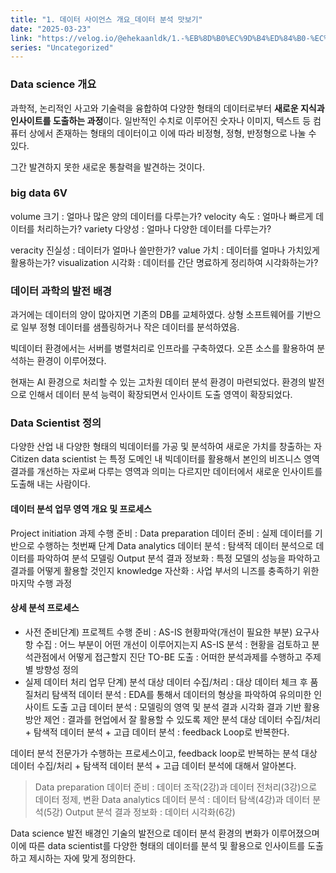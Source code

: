 ```yaml
---
title: "1. 데이터 사이언스 개요_데이터 분석 맛보기"
date: "2025-03-23"
link: "https://velog.io/@ehekaanldk/1.-%EB%8D%B0%EC%9D%B4%ED%84%B0-%EC%82%AC%EC%9D%B4%EC%96%B8%EC%8A%A4-%EA%B0%9C%EC%9A%94%EB%8D%B0%EC%9D%B4%ED%84%B0-%EB%B6%84%EC%84%9D-%EB%A7%9B%EB%B3%B4%EA%B8%B0"
series: "Uncategorized"
---
```


<h3 id="data-science-개요">Data science 개요</h3>
<p>과학적, 논리적인 사고와 기술력을 융합하여 다양한 형태의 데이터로부터 <strong>새로운 지식과 인사이트를 도출하는 과정</strong>이다. 일반적인 수치로 이루어진 숫자나 이미지, 텍스트 등 컴퓨터 상에서 존재하는 형태의 데이터이고 이에 따라 비정형, 정형, 반정형으로 나눌 수 있다. </p>
<p>그간 발견하지 못한 새로운 통찰력을 발견하는 것이다. </p>
<h3 id="big-data-6v">big data 6V</h3>
<p>volume 크기 : 얼마나 많은 양의 데이터를 다루는가?
velocity 속도 : 얼마나 빠르게 데이터를 처리하는가?
variety 다양성 : 얼마나 다양한 데이터를 다루는가? </p>
<p>veracity 진실성 : 데이터가 얼마나 쓸만한가?
value 가치 : 데이터를 얼마나 가치있게 활용하는가?
visualization 시각화 : 데이터를 간단 명료하게 정리하여 시각화하는가?</p>
<h3 id="데이터-과학의-발전-배경">데이터 과학의 발전 배경</h3>
<p>과거에는 데이터의 양이 많아지면 기존의 DB를 교체하였다. 상형 소프트웨어를 기반으로 일부 정형 데이터를 샘플링하거나 작은 데이터를 분석하였음.</p>
<p>빅데이터 환경에서는 서버를 병렬처리로 인프라를 구축하였다. 오픈 소스를 활용하여 분석하는 환경이 이루어졌다. </p>
<p>현재는 AI 환경으로 처리할 수 있는 고차원 데이터 분석 환경이 마련되었다. 환경의 발전으로 인해서 데이터 분석 능력이 확장되면서 인사이트 도출 영역이 확장되었다. </p>
<h3 id="data-scientist-정의">Data Scientist 정의</h3>
<p>다양한 산업 내 다양한 형태의 빅데이터를 가공 및 분석하여 새로운 가치를 창출하는 자
Citizen data scientist 는 특정 도메인 내 빅데이터를 활용해서 본인의 비즈니스 영역 결과를 개선하는 자로써 다루는 영역과 의미는 다르지만 데이터에서 새로운 인사이트를 도출해 내는 사람이다. </p>
<h4 id="데이터-분석-업무-영역-개요-및-프로세스">데이터 분석 업무 영역 개요 및 프로세스</h4>
<p>Project initiation 과제 수행 준비 : 
Data preparation 데이터 준비 : 실제 데이터를 기반으로 수행하는 첫번째 단계
Data analytics 데이터 분석 : 탐색적 데이터 분석으로 데이터를 파악하여 분석 모델링
Output 분석 결과 정보화 : 특정 모델의 성능을 파악하고 결과를 어떻게 활용할 것인지
knowledge 자산화 : 사업 부서의 니즈를 충족하기 위한 마지막 수행 과정</p>
<h4 id="상세-분석-프로세스">상세 분석 프로세스</h4>
<ul>
<li>사전 준비단계)
프로젝트 수행 준비 : AS-IS 현황파악(개선이 필요한 부분)
요구사항 수집 : 어느 부분이 어떤 개선이 이루어지는지
AS-IS 분석 : 현황을 검토하고 분석관점에서 어떻게 접근할지 진단
TO-BE 도출 : 어떠한 분석과제를 수행하고 주제별 방향성 정의</li>
<li>실제 데이터 처리 업무 단계)
분석 대상 데이터 수집/처리 : 대상 데이터 체크 후 품질처리
탐색적 데이터 분석 : EDA를 통해서 데이터의 형상을 파악하여 유의미한 인사이트 도출
고급 데이터 분석 : 모델링의 영역 및 분석 결과 시각화
결과 기반 활용 방안 제언 : 결과를 현업에서 잘 활용할 수 있도록 제안
분석 대상 데이터 수집/처리 + 탐색적 데이터 분석 + 고급 데이터 분석 : feedback Loop로 반복한다. </li>
</ul>
<p>데이터 분석 전문가가 수행하는 프로세스이고, feedback loop로 반복하는 분석 대상 데이터 수집/처리 + 탐색적 데이터 분석 + 고급 데이터 분석에 대해서 알아본다. </p>
<blockquote>
<p>Data preparation 데이터 준비 : 데이터 조작(2강)과 데이터 전처리(3강)으로 데이터 정제, 변환
Data analytics 데이터 분석 : 데이터 탐색(4강)과 데이터 분석(5강)
Output 분석 결과 정보화 : 데이터 시각화(6강)</p>
</blockquote>
<p>Data science 발전 배경인 기술의 발전으로 데이터 분석 환경의 변화가 이루어졌으며 이에 따른 data scientist를 다양한 형태의 데이터를 분석 및 활용으로 인사이트를 도출하고 제시하는 자에 맞게 정의한다.</p>
